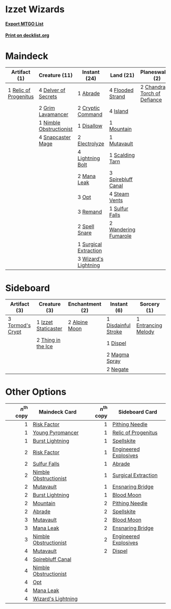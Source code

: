 # Izzet Wizards

#### [Export MTGO List](../collection/Izzet%20Wizards/Izzet%20Wizards.txt)
#### [Print on decklist.org](http://decklist.org/?deckmain=1%09Abrade%0A2%09Chandra,%20Torch%20of%20Defiance%0A2%09Cryptic%20Command%0A4%09Delver%20of%20Secrets%0A1%09Disallow%0A2%09Electrolyze%0A4%09Flooded%20Strand%0A2%09Grim%20Lavamancer%0A4%09Island%0A4%09Lightning%20Bolt%0A2%09Mana%20Leak%0A1%09Molten%20Rain%0A1%09Mountain%0A1%09Mutavault%0A1%09Nimble%20Obstructionist%0A3%09Opt%0A1%09Relic%20of%20Progenitus%0A3%09Remand%0A1%09Scalding%20Tarn%0A4%09Snapcaster%20Mage%0A2%09Spell%20Snare%0A3%09Spirebluff%20Canal%0A4%09Steam%20Vents%0A1%09Sulfur%20Falls%0A1%09Surgical%20Extraction%0A2%09Wandering%20Fumarole%0A3%09Wizard's%20Lightning&deckside=2%09Alpine%20Moon%0A1%09Disdainful%20Stroke%0A1%09Dispel%0A1%09Entrancing%20Melody%0A1%09Izzet%20Staticaster%0A2%09Magma%20Spray%0A2%09Negate%0A2%09Thing%20in%20the%20Ice%0A3%09Tormod's%20Crypt)
# Maindeck

|                                          Artifact (1)                                          |                                          Creature (11)                                           |                                          Instant (24)                                          |                                           Land (21)                                           |                                           Planeswalker (2)                                            |                                      Sorcery (1)                                       |
|------------------------------------------------------------------------------------------------|--------------------------------------------------------------------------------------------------|------------------------------------------------------------------------------------------------|-----------------------------------------------------------------------------------------------|-------------------------------------------------------------------------------------------------------|----------------------------------------------------------------------------------------|
|1 [Relic of Progenitus](http://gatherer.wizards.com/Pages/Card/Details.aspx?multiverseid=174824)|4 [Delver of Secrets](http://gatherer.wizards.com/Pages/Card/Details.aspx?multiverseid=226749)    |1 [Abrade](http://gatherer.wizards.com/Pages/Card/Details.aspx?multiverseid=430772)             |4 [Flooded Strand](http://gatherer.wizards.com/Pages/Card/Details.aspx?multiverseid=405098)    |2 [Chandra, Torch of Defiance](http://gatherer.wizards.com/Pages/Card/Details.aspx?multiverseid=417683)|1 [Molten Rain](http://gatherer.wizards.com/Pages/Card/Details.aspx?multiverseid=425928)|
|                                                                                                |2 [Grim Lavamancer](http://gatherer.wizards.com/Pages/Card/Details.aspx?multiverseid=430589)      |2 [Cryptic Command](http://gatherer.wizards.com/Pages/Card/Details.aspx?multiverseid=438614)    |4 [Island](http://gatherer.wizards.com/Pages/Card/Details.aspx?multiverseid=439857)            |                                                                                                       |                                                                                        |
|                                                                                                |1 [Nimble Obstructionist](http://gatherer.wizards.com/Pages/Card/Details.aspx?multiverseid=430729)|1 [Disallow](http://gatherer.wizards.com/Pages/Card/Details.aspx?multiverseid=423698)           |1 [Mountain](http://gatherer.wizards.com/Pages/Card/Details.aspx?multiverseid=439859)          |                                                                                                       |                                                                                        |
|                                                                                                |4 [Snapcaster Mage](http://gatherer.wizards.com/Pages/Card/Details.aspx?multiverseid=227676)      |2 [Electrolyze](http://gatherer.wizards.com/Pages/Card/Details.aspx?multiverseid=247276)        |1 [Mutavault](http://gatherer.wizards.com/Pages/Card/Details.aspx?multiverseid=370733)         |                                                                                                       |                                                                                        |
|                                                                                                |                                                                                                  |4 [Lightning Bolt](http://gatherer.wizards.com/Pages/Card/Details.aspx?multiverseid=806)        |1 [Scalding Tarn](http://gatherer.wizards.com/Pages/Card/Details.aspx?multiverseid=405107)     |                                                                                                       |                                                                                        |
|                                                                                                |                                                                                                  |2 [Mana Leak](http://gatherer.wizards.com/Pages/Card/Details.aspx?multiverseid=45242)           |3 [Spirebluff Canal](http://gatherer.wizards.com/Pages/Card/Details.aspx?multiverseid=417822)  |                                                                                                       |                                                                                        |
|                                                                                                |                                                                                                  |3 [Opt](http://gatherer.wizards.com/Pages/Card/Details.aspx?multiverseid=442948)                |4 [Steam Vents](http://gatherer.wizards.com/Pages/Card/Details.aspx?multiverseid=405109)       |                                                                                                       |                                                                                        |
|                                                                                                |                                                                                                  |3 [Remand](http://gatherer.wizards.com/Pages/Card/Details.aspx?multiverseid=380255)             |1 [Sulfur Falls](http://gatherer.wizards.com/Pages/Card/Details.aspx?multiverseid=443135)      |                                                                                                       |                                                                                        |
|                                                                                                |                                                                                                  |2 [Spell Snare](http://gatherer.wizards.com/Pages/Card/Details.aspx?multiverseid=446100)        |2 [Wandering Fumarole](http://gatherer.wizards.com/Pages/Card/Details.aspx?multiverseid=407692)|                                                                                                       |                                                                                        |
|                                                                                                |                                                                                                  |1 [Surgical Extraction](http://gatherer.wizards.com/Pages/Card/Details.aspx?multiverseid=397706)|                                                                                               |                                                                                                       |                                                                                        |
|                                                                                                |                                                                                                  |3 [Wizard's Lightning](http://gatherer.wizards.com/Pages/Card/Details.aspx?multiverseid=443040) |                                                                                               |                                                                                                       |                                                                                        |


# Sideboard

|                                       Artifact (3)                                        |                                         Creature (3)                                         |                                    Enchantment (2)                                     |                                         Instant (6)                                          |                                         Sorcery (1)                                          |
|-------------------------------------------------------------------------------------------|----------------------------------------------------------------------------------------------|----------------------------------------------------------------------------------------|----------------------------------------------------------------------------------------------|----------------------------------------------------------------------------------------------|
|3 [Tormod's Crypt](http://gatherer.wizards.com/Pages/Card/Details.aspx?multiverseid=389723)|1 [Izzet Staticaster](http://gatherer.wizards.com/Pages/Card/Details.aspx?multiverseid=253638)|2 [Alpine Moon](http://gatherer.wizards.com/Pages/Card/Details.aspx?multiverseid=447264)|1 [Disdainful Stroke](http://gatherer.wizards.com/Pages/Card/Details.aspx?multiverseid=420705)|1 [Entrancing Melody](http://gatherer.wizards.com/Pages/Card/Details.aspx?multiverseid=435207)|
|                                                                                           |2 [Thing in the Ice](http://gatherer.wizards.com/Pages/Card/Details.aspx?multiverseid=409836) |                                                                                        |1 [Dispel](http://gatherer.wizards.com/Pages/Card/Details.aspx?multiverseid=401858)           |                                                                                              |
|                                                                                           |                                                                                              |                                                                                        |2 [Magma Spray](http://gatherer.wizards.com/Pages/Card/Details.aspx?multiverseid=426843)      |                                                                                              |
|                                                                                           |                                                                                              |                                                                                        |2 [Negate](http://gatherer.wizards.com/Pages/Card/Details.aspx?multiverseid=423707)           |                                                                                              |


# Other Options

|*n*<sup>th</sup> copy|                                         Maindeck Card                                          |*n*<sup>th</sup> copy|                                        Sideboard Card                                         |
|--------------------:|------------------------------------------------------------------------------------------------|--------------------:|-----------------------------------------------------------------------------------------------|
|                    1|[Risk Factor](http://gatherer.wizards.com/Pages/Card/Details.aspx?multiverseid=452863)          |                    1|[Pithing Needle](http://gatherer.wizards.com/Pages/Card/Details.aspx?multiverseid=129526)      |
|                    1|[Young Pyromancer](http://gatherer.wizards.com/Pages/Card/Details.aspx?multiverseid=426592)     |                    1|[Relic of Progenitus](http://gatherer.wizards.com/Pages/Card/Details.aspx?multiverseid=174824) |
|                    1|[Burst Lightning](http://gatherer.wizards.com/Pages/Card/Details.aspx?multiverseid=397662)      |                    1|[Spellskite](http://gatherer.wizards.com/Pages/Card/Details.aspx?multiverseid=397743)          |
|                    2|[Risk Factor](http://gatherer.wizards.com/Pages/Card/Details.aspx?multiverseid=452863)          |                    1|[Engineered Explosives](http://gatherer.wizards.com/Pages/Card/Details.aspx?multiverseid=50139)|
|                    2|[Sulfur Falls](http://gatherer.wizards.com/Pages/Card/Details.aspx?multiverseid=443135)         |                    1|[Abrade](http://gatherer.wizards.com/Pages/Card/Details.aspx?multiverseid=430772)              |
|                    2|[Nimble Obstructionist](http://gatherer.wizards.com/Pages/Card/Details.aspx?multiverseid=430729)|                    1|[Surgical Extraction](http://gatherer.wizards.com/Pages/Card/Details.aspx?multiverseid=397706) |
|                    2|[Mutavault](http://gatherer.wizards.com/Pages/Card/Details.aspx?multiverseid=370733)            |                    1|[Ensnaring Bridge](http://gatherer.wizards.com/Pages/Card/Details.aspx?multiverseid=15866)     |
|                    2|[Burst Lightning](http://gatherer.wizards.com/Pages/Card/Details.aspx?multiverseid=397662)      |                    1|[Blood Moon](http://gatherer.wizards.com/Pages/Card/Details.aspx?multiverseid=45386)           |
|                    2|[Mountain](http://gatherer.wizards.com/Pages/Card/Details.aspx?multiverseid=439859)             |                    2|[Pithing Needle](http://gatherer.wizards.com/Pages/Card/Details.aspx?multiverseid=129526)      |
|                    2|[Abrade](http://gatherer.wizards.com/Pages/Card/Details.aspx?multiverseid=430772)               |                    2|[Spellskite](http://gatherer.wizards.com/Pages/Card/Details.aspx?multiverseid=397743)          |
|                    3|[Mutavault](http://gatherer.wizards.com/Pages/Card/Details.aspx?multiverseid=370733)            |                    2|[Blood Moon](http://gatherer.wizards.com/Pages/Card/Details.aspx?multiverseid=45386)           |
|                    3|[Mana Leak](http://gatherer.wizards.com/Pages/Card/Details.aspx?multiverseid=45242)             |                    2|[Ensnaring Bridge](http://gatherer.wizards.com/Pages/Card/Details.aspx?multiverseid=15866)     |
|                    3|[Nimble Obstructionist](http://gatherer.wizards.com/Pages/Card/Details.aspx?multiverseid=430729)|                    2|[Engineered Explosives](http://gatherer.wizards.com/Pages/Card/Details.aspx?multiverseid=50139)|
|                    4|[Mutavault](http://gatherer.wizards.com/Pages/Card/Details.aspx?multiverseid=370733)            |                    2|[Dispel](http://gatherer.wizards.com/Pages/Card/Details.aspx?multiverseid=401858)              |
|                    4|[Spirebluff Canal](http://gatherer.wizards.com/Pages/Card/Details.aspx?multiverseid=417822)     |                     |                                                                                               |
|                    4|[Nimble Obstructionist](http://gatherer.wizards.com/Pages/Card/Details.aspx?multiverseid=430729)|                     |                                                                                               |
|                    4|[Opt](http://gatherer.wizards.com/Pages/Card/Details.aspx?multiverseid=442948)                  |                     |                                                                                               |
|                    4|[Mana Leak](http://gatherer.wizards.com/Pages/Card/Details.aspx?multiverseid=45242)             |                     |                                                                                               |
|                    4|[Wizard's Lightning](http://gatherer.wizards.com/Pages/Card/Details.aspx?multiverseid=443040)   |                     |                                                                                               |

